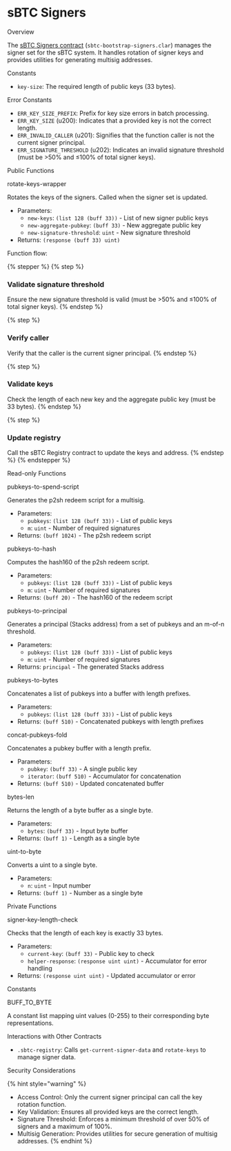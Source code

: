 # sBTC Signers

Overview

The [sBTC Signers contract](https://github.com/stacks-network/sbtc/blob/main/contracts/contracts/sbtc-bootstrap-signers.clar) (`sbtc-bootstrap-signers.clar`) manages the signer set for the sBTC system. It handles rotation of signer keys and provides utilities for generating multisig addresses.

Constants

* `key-size`: The required length of public keys (33 bytes).

Error Constants

* `ERR_KEY_SIZE_PREFIX`: Prefix for key size errors in batch processing.
* `ERR_KEY_SIZE` (u200): Indicates that a provided key is not the correct length.
* `ERR_INVALID_CALLER` (u201): Signifies that the function caller is not the current signer principal.
* `ERR_SIGNATURE_THRESHOLD` (u202): Indicates an invalid signature threshold (must be >50% and ≤100% of total signer keys).

Public Functions

rotate-keys-wrapper

Rotates the keys of the signers. Called when the signer set is updated.

* Parameters:
  * `new-keys`: `(list 128 (buff 33))` - List of new signer public keys
  * `new-aggregate-pubkey`: `(buff 33)` - New aggregate public key
  * `new-signature-threshold`: `uint` - New signature threshold
* Returns: `(response (buff 33) uint)`

Function flow:

{% stepper %}
{% step %}
### Validate signature threshold

Ensure the new signature threshold is valid (must be >50% and ≤100% of total signer keys).
{% endstep %}

{% step %}
### Verify caller

Verify that the caller is the current signer principal.
{% endstep %}

{% step %}
### Validate keys

Check the length of each new key and the aggregate public key (must be 33 bytes).
{% endstep %}

{% step %}
### Update registry

Call the sBTC Registry contract to update the keys and address.
{% endstep %}
{% endstepper %}

Read-only Functions

pubkeys-to-spend-script

Generates the p2sh redeem script for a multisig.

* Parameters:
  * `pubkeys`: `(list 128 (buff 33))` - List of public keys
  * `m`: `uint` - Number of required signatures
* Returns: `(buff 1024)` - The p2sh redeem script

pubkeys-to-hash

Computes the hash160 of the p2sh redeem script.

* Parameters:
  * `pubkeys`: `(list 128 (buff 33))` - List of public keys
  * `m`: `uint` - Number of required signatures
* Returns: `(buff 20)` - The hash160 of the redeem script

pubkeys-to-principal

Generates a principal (Stacks address) from a set of pubkeys and an m-of-n threshold.

* Parameters:
  * `pubkeys`: `(list 128 (buff 33))` - List of public keys
  * `m`: `uint` - Number of required signatures
* Returns: `principal` - The generated Stacks address

pubkeys-to-bytes

Concatenates a list of pubkeys into a buffer with length prefixes.

* Parameters:
  * `pubkeys`: `(list 128 (buff 33))` - List of public keys
* Returns: `(buff 510)` - Concatenated pubkeys with length prefixes

concat-pubkeys-fold

Concatenates a pubkey buffer with a length prefix.

* Parameters:
  * `pubkey`: `(buff 33)` - A single public key
  * `iterator`: `(buff 510)` - Accumulator for concatenation
* Returns: `(buff 510)` - Updated concatenated buffer

bytes-len

Returns the length of a byte buffer as a single byte.

* Parameters:
  * `bytes`: `(buff 33)` - Input byte buffer
* Returns: `(buff 1)` - Length as a single byte

uint-to-byte

Converts a uint to a single byte.

* Parameters:
  * `n`: `uint` - Input number
* Returns: `(buff 1)` - Number as a single byte

Private Functions

signer-key-length-check

Checks that the length of each key is exactly 33 bytes.

* Parameters:
  * `current-key`: `(buff 33)` - Public key to check
  * `helper-response`: `(response uint uint)` - Accumulator for error handling
* Returns: `(response uint uint)` - Updated accumulator or error

Constants

BUFF\_TO\_BYTE

A constant list mapping uint values (0-255) to their corresponding byte representations.

Interactions with Other Contracts

* `.sbtc-registry`: Calls `get-current-signer-data` and `rotate-keys` to manage signer data.

Security Considerations

{% hint style="warning" %}
* Access Control: Only the current signer principal can call the key rotation function.
* Key Validation: Ensures all provided keys are the correct length.
* Signature Threshold: Enforces a minimum threshold of over 50% of signers and a maximum of 100%.
* Multisig Generation: Provides utilities for secure generation of multisig addresses.
{% endhint %}
